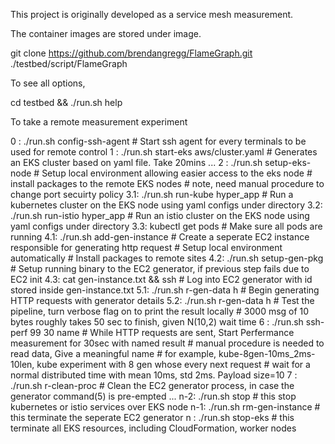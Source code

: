 This project is originally developed as a service mesh measurement.

The container images are stored under image.

git clone https://github.com/brendangregg/FlameGraph.git ./testbed/script/FlameGraph

To see all options, 

cd testbed && ./run.sh help

To take a remote measurement experiment

0  : ./run.sh config-ssh-agent           # Start ssh agent for every terminals to be used for remote control
1  : ./run.sh start-eks aws/cluster.yaml # Generates an EKS cluster based on yaml file. Take 20mins ...
2  : ./run.sh setup-eks-node             # Setup local environment allowing easier access to the eks node
                                         # install packages to the remote EKS nodes
                                         # note, need manual procedure to change port secuirty policy
3.1: ./run.sh run-kube hyper_app         # Run a kubernetes cluster on the EKS node using yaml configs under directory
3.2: ./run.sh run-istio hyper_app        # Run an istio cluster on the EKS node using yaml configs under directory
3.3: kubectl get pods                    # Make sure all pods are running
4.1: ./run.sh add-gen-instance           # Create a seperate EC2 instance responsible for generating http request
                                         # Setup local environment automatically
                                         # Install packages to remote sites
4.2: ./run.sh setup-gen-pkg              # Setup running binary to the EC2 generator, if previous step fails due to EC2 init
4.3: cat gen-instance.txt && ssh <id>    # Log into EC2 generator with id stored inside gen-instance.txt 
5.1: ./run.sh r-gen-data h               # Begin generating HTTP requests with generator details
5.2: ./run.sh r-gen-data h               # Test the pipeline, turn verbose flag on to print the result locally
                                         # 3000 msg of 10 bytes roughly takes 50 sec to finish, given N(10,2) wait time
6  : ./run.sh ssh-perf 99 30 name        # While HTTP requests are sent, Start Perfermance measurement for 30sec with named result
                                         # manual procedure is needed to read data, Give a meaningful name
                                         # for example, kube-8gen-10ms_2ms-10len, kube experiment with 8 gen whose every next request
                                         # wait for a normal distributed time with mean 10ms, std 2ms. Payload size=10
7  : ./run.sh r-clean-proc               # Clean the EC2 generator process, in case the generator command(5) is pre-empted
...
n-2: ./run.sh stop                       # this stop kubernetes or istio services over EKS node
n-1: ./run.sh rm-gen-instance            # this terminate the seperate EC2 generator
n  : ./run.sh stop-eks                   # this terminate all EKS resources, including CloudFormation, worker nodes
